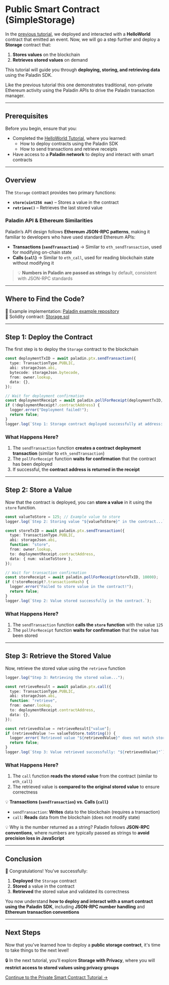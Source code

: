 # Public Smart Contract (SimpleStorage)

In the [previous tutorial](./hello-world.md), we deployed and interacted with a **HelloWorld** contract that emitted an event. Now, we will go a step further and deploy a **Storage** contract that:

1. **Stores values** on the blockchain
2. **Retrieves stored values** on demand

This tutorial will guide you through **deploying, storing, and retrieving data** using the Paladin SDK.

Like the previous tutorial this one demonstrates traditional, non-private Ethereum activity using the Paladin APIs to drive the Paladin transaction manager.

---

## Prerequisites

Before you begin, ensure that you:  

- Completed the [HelloWorld Tutorial](./hello-world.md), where you learned:  
   - How to deploy contracts using the Paladin SDK
   - How to send transactions and retrieve receipts
- Have access to a **Paladin network** to deploy and interact with smart contracts

---

## Overview

The `Storage` contract provides two primary functions:  

- **`store(uint256 num)`** – Stores a value in the contract
- **`retrieve()`** – Retrieves the last stored value

### Paladin API & Ethereum Similarities
Paladin’s API design follows **Ethereum JSON-RPC patterns**, making it familiar to developers who have used standard Ethereum APIs:  
- **Transactions (`sendTransaction`)** → Similar to `eth_sendTransaction`, used for modifying on-chain state
- **Calls (`call`)** → Similar to `eth_call`, used for reading blockchain state without modifying it

> 💡 **Numbers in Paladin are passed as strings** by default, consistent with JSON-RPC standards

---

## Where to Find the Code?

🔹 Example implementation: [Paladin example repository](https://github.com/LF-Decentralized-Trust-labs/paladin/blob/main/examples/public-storage)  
🔹 Solidity contract: [Storage.sol](https://github.com/LF-Decentralized-Trust-labs/paladin/blob/main/solidity/contracts/tutorials/Storage.sol)  

---

## Step 1: Deploy the Contract

The first step is to deploy the `Storage` contract to the blockchain

```typescript
const deploymentTxID = await paladin.ptx.sendTransaction({
  type: TransactionType.PUBLIC,
  abi: storageJson.abi,
  bytecode: storageJson.bytecode,
  from: owner.lookup,
  data: {},
});

// Wait for deployment confirmation
const deploymentReceipt = await paladin.pollForReceipt(deploymentTxID, 10000);
if (!deploymentReceipt?.contractAddress) {
  logger.error("Deployment failed!");
  return false;
}
logger.log(`Step 1: Storage contract deployed successfully at address: ${deploymentReceipt.contractAddress}`);
```

### What Happens Here?
1. The `sendTransaction` function **creates a contract deployment transaction** (similar to `eth_sendTransaction`)
2. The `pollForReceipt` function **waits for confirmation** that the contract has been deployed
3. If successful, the **contract address is returned in the receipt**

---

## Step 2: Store a Value

Now that the contract is deployed, you can **store a value** in it using the `store` function.

```typescript
const valueToStore = 125; // Example value to store
logger.log(`Step 2: Storing value "${valueToStore}" in the contract...`);

const storeTxID = await paladin.ptx.sendTransaction({
  type: TransactionType.PUBLIC,
  abi: storageJson.abi,
  function: "store",
  from: owner.lookup,
  to: deploymentReceipt.contractAddress,
  data: { num: valueToStore },
});

// Wait for transaction confirmation
const storeReceipt = await paladin.pollForReceipt(storeTxID, 10000);
if (!storeReceipt?.transactionHash) {
  logger.error("Failed to store value in the contract!");
  return false;
}
logger.log(`Step 2: Value stored successfully in the contract.`);
```

### What Happens Here?
1. The `sendTransaction` function **calls the `store` function** with the value `125`
2. The `pollForReceipt` function **waits for confirmation** that the value has been stored

---

## Step 3: Retrieve the Stored Value

Now, retrieve the stored value using the `retrieve` function

```typescript
logger.log("Step 3: Retrieving the stored value...");

const retrieveResult = await paladin.ptx.call({
  type: TransactionType.PUBLIC,
  abi: storageJson.abi,
  function: "retrieve",
  from: owner.lookup,
  to: deploymentReceipt.contractAddress,
  data: {},
});

const retrievedValue = retrieveResult["value"];
if (retrievedValue !== valueToStore.toString()) {
  logger.error(`Retrieved value "${retrievedValue}" does not match stored value "${valueToStore}"!`);
  return false;
}
logger.log(`Step 3: Value retrieved successfully: "${retrievedValue}"`);
```

### What Happens Here?
1. The `call` function **reads the stored value** from the contract (similar to `eth_call`)
2. The retrieved value is **compared to the original stored value** to ensure correctness

💡 **Transactions (`sendTransaction`) vs. Calls (`call`)**  
- `sendTransaction`: **Writes** data to the blockchain (requires a transaction)
- `call`: **Reads** data from the blockchain (does not modify state)

💡 Why is the number returned as a string?
Paladin follows **JSON-RPC conventions**, where numbers are typically passed as strings to **avoid precision loss in JavaScript**

---

## Conclusion

🎉 Congratulations! You’ve successfully:

1. **Deployed** the `Storage` contract
2. **Stored** a value in the contract
3. **Retrieved** the stored value and validated its correctness

You now understand **how to deploy and interact with a smart contract using the Paladin SDK**, including **JSON-RPC number handling** and **Ethereum transaction conventions**

---

## Next Steps

Now that you've learned how to deploy a **public storage contract**, it's time to take things to the next level!  

🔒 In the next tutorial, you’ll explore **Storage with Privacy**, where you will **restrict access to stored values using privacy groups**

[Continue to the Private Smart Contract Tutorial →](./private-storage.md)